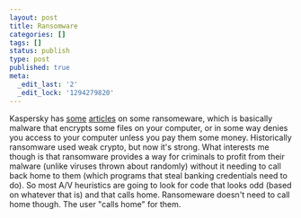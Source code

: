 ```yaml
---
layout: post
title: Ransomware
categories: []
tags: []
status: publish
type: post
published: true
meta:
  _edit_last: '2'
  _edit_lock: '1294279820'
---
```

Kaspersky has <a href="http://www.securelist.com/en/blog/208188032/
And_Now_an_MBR_Ransomware">some</a> <a href="http://www.securelist.com/en/blog/333/GpCode_like_Ransomware_Is_Back">articles</a> on some ransomeware, which is basically malware that encrypts some files on your computer, or in some way denies you access to your computer unless you pay them some money. Historically ransomware used weak crypto, but now it's strong.  What interests me though is that ransomware provides a way for criminals to profit from their malware (unlike viruses thrown about randomly) without it needing to call back home to them (which programs that steal banking credentials need to do).  So most A/V heuristics are going to look for code that looks odd (based on whatever that is) and that calls home.  Ransomeware doesn't need to call home though.  The user "calls home" for them. 
